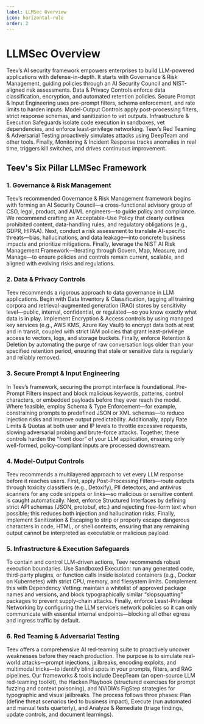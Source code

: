 ```yaml
---
label: LLMSec Overview
icon: horizontal-rule
order: 2
---
```


# LLMSec Overview
Teev’s AI security framework empowers enterprises to build LLM-powered applications with defense-in-depth. It starts with Governance & Risk Management, guiding policies through an AI Security Council and NIST-aligned risk assessments. Data & Privacy Controls enforce data classification, encryption, and automated retention policies. Secure Prompt & Input Engineering uses pre-prompt filters, schema enforcement, and rate limits to harden inputs. Model-Output Controls apply post-processing filters, strict response schemas, and sanitization to vet outputs. Infrastructure & Execution Safeguards isolate code execution in sandboxes, vet dependencies, and enforce least-privilege networking. Teev’s Red Teaming & Adversarial Testing proactively simulates attacks using DeepTeam and other tools. Finally, Monitoring & Incident Response tracks anomalies in real time, triggers kill switches, and drives continuous improvement.

## Teev's Six Pillar LLMSec Framework

### 1. Governance & Risk Management
Teev’s recommended Governance & Risk Management framework begins with forming an AI Security Council—a cross-functional advisory group of CSO, legal, product, and AI/ML engineers—to guide policy and compliance. We recommend crafting an Acceptable-Use Policy that clearly outlines prohibited content, data-handling rules, and regulatory obligations (e.g., GDPR, HIPAA). Next, conduct a risk assessment to translate AI-specific threats—bias, hallucinations, and data leakage—into concrete business impacts and prioritize mitigations. Finally, leverage the NIST AI Risk Management Framework—iterating through Govern, Map, Measure, and Manage—to ensure policies and controls remain current, scalable, and aligned with evolving risks and regulations.

### 2. Data & Privacy Controls
Teev recommends a rigorous approach to data governance in LLM applications. Begin with Data Inventory & Classification, tagging all training corpora and retrieval-augmented generation (RAG) stores by sensitivity level—public, internal, confidential, or regulated—so you know exactly what data is in play. Implement Encryption & Access controls by using managed key services (e.g., AWS KMS, Azure Key Vault) to encrypt data both at rest and in transit, coupled with strict IAM policies that grant least-privilege access to vectors, logs, and storage buckets. Finally, enforce Retention & Deletion by automating the purge of raw conversation logs older than your specified retention period, ensuring that stale or sensitive data is regularly and reliably removed.

### 3. Secure Prompt & Input Engineering
In Teev’s framework, securing the prompt interface is foundational. Pre-Prompt Filters inspect and block malicious keywords, patterns, control characters, or embedded payloads before they ever reach the model. Where feasible, employ Schema & Type Enforcement—for example, constraining prompts to predefined JSON or XML schemas—to reduce injection risks and improve output predictability. Additionally, apply Rate Limits & Quotas at both user and IP levels to throttle excessive requests, slowing adversarial probing and brute-force attacks. Together, these controls harden the “front door” of your LLM application, ensuring only well-formed, policy-compliant inputs are processed downstream.

### 4. Model-Output Controls
Teev recommends a multilayered approach to vet every LLM response before it reaches users. First, apply Post-Processing Filters—route outputs through toxicity classifiers (e.g., Detoxify), PII detectors, and antivirus scanners for any code snippets or links—so malicious or sensitive content is caught automatically. Next, enforce Structured Interfaces by defining strict API schemas (JSON, protobuf, etc.) and rejecting free-form text when possible; this reduces both injection and hallucination risks. Finally, implement Sanitization & Escaping to strip or properly escape dangerous characters in code, HTML, or shell contexts, ensuring that any remaining output cannot be interpreted as executable or malicious payload.

### 5. Infrastructure & Execution Safeguards
To contain and control LLM-driven actions, Teev recommends robust execution boundaries. Use Sandboxed Execution: run any generated code, third-party plugins, or function calls inside isolated containers (e.g., Docker on Kubernetes) with strict CPU, memory, and filesystem limits. Complement this with Dependency Vetting: maintain a whitelist of approved package names and versions, and block typographically similar “slopsquatting” packages to prevent supply-chain attacks. Finally, enforce Least-Privilege Networking by configuring the LLM service’s network policies so it can only communicate with essential internal endpoints—blocking all other egress and ingress traffic by default.

### 6. Red Teaming & Adversarial Testing
Teev offers a comprehensive AI red-teaming suite to proactively uncover weaknesses before they reach production. The purpose is to simulate real-world attacks—prompt injections, jailbreaks, encoding exploits, and multimodal tricks—to identify blind spots in your prompts, filters, and RAG pipelines. Our frameworks & tools include DeepTeam (an open-source LLM red-teaming toolkit), the Hacken Playbook (structured exercises for prompt fuzzing and context poisoning), and NVIDIA’s FigStep strategies for typographic and visual jailbreaks. The process follows three phases: Plan (define threat scenarios tied to business impact), Execute (run automated and manual tests quarterly), and Analyze & Remediate (triage findings, update controls, and document learnings).
